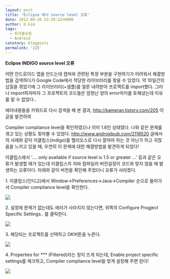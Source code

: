 ```yaml
---
layout: post
title: 'Eclipse 에서 source level 오류'
date: 2012-09-26 23:39:22+0900
author: b.kim
tags:
  - 트러블슈팅
  - Android
catetory: blogposts
permalink: '115'
---
```



 **Eclipse INDIGO   source level 오류**

  

 어떤 안드로이드 앱을 만드는데 캡쳐와 관련된 특정 부분을 구현하기가 어려워서 해결방법을 검색하다가 Google Code에서 적당한
라이브러리를 찾을 수 있었다. 약 10일간의 삽질을 겪었기에 그 라이브러리(+샘플)를 얼른 내려받아 프로젝트를 import했다. 그러나
import하자마자 그 프로젝트의 코드들은 엄청난 양의 error마커를 토해냈는데 이유를 알 수 없었다..

  

 에러내용들을 키워드로 다시 검색을 해 본 결과, http://kameran.tistory.com/205 이 글을 발견하여

Compiler compliance level을 확인하였으나 이미 1.6인 상태였다. 나와 같은 문제를 겪고 있는 상황도 찾아볼 수 있었다.
http://www.androidpub.com/2118520 글에서의 사례와 같이 이클립스(indigo)를 헬리오스로 다시 깔아야 하는 것
아닌가 하고 귀찮음을 느끼고 있을 때, 우연히 이 문제에 대한 해결방법을 발견하게 되었다!

  

  

  

  

  

  

  

 이클립스에서 '.... only available if source level is 1.5 or greater ...' 등과 같은 오류가
발생할 때가 있는데 이클립스의 자바 컴파일러 버전설정이 코드와 맞지 않을 때 발생하는 오류이다. 아래와 같이 버전을 확인해 주었더니 오류가
사라졌다.  

  

1\. 이클립스(인디고)에서 Window->Preferences->Java->Compiler 순으로 들어가서 Compiler
compliance level을 확인한다.

![](https://raw.githubusercontent.com/tibyte/blog-res/master/legacy/115/0.jpeg)

  

  

  

  

2\. 설정에 문제가 없는데도 에러가 사라지지 않는다면, 위쪽의 Configure Progject Specific Settings.. 를
클릭한다.

![](https://raw.githubusercontent.com/tibyte/blog-res/master/legacy/115/1.jpeg)

  

  

  

3\. 해당되는 프로젝트를 선택하고 OK버튼을 누른다.  

  

![](https://raw.githubusercontent.com/tibyte/blog-res/master/legacy/115/2.jpeg)

  

  

  

4\. Properties for *** (Filtered)라는 창이 뜨게 되는데, Enable project specific
settings를 체크하고, Compiler compliance level을 맞게 설정해 주면 된다!

  

![](https://raw.githubusercontent.com/tibyte/blog-res/master/legacy/115/3.jpeg)


